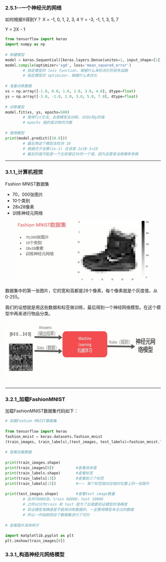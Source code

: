 

### 2.5.1--一个神经元的网络

如何根据X得到Y？
X = -1, 0, 1, 2, 3, 4
Y = -3, -1, 1, 3, 5, 7

Y = 2X - 1

``` python {.line-numbers}
from tensorflow import keras
import numpy as np

# 构建模型
model = keras.Sequential([keras.layers.Dense(unites=1, input_shape=[1])])
model.compile(optimizer='sgd', loss='mean_squared_error')
        # 指定模型的 loss function，根据什么来检测它的损失函数
        # 指定模型的 optimizer，根据什么来优化

# 准备训练数据
xs = np.array([-1.0, 0.0, 1.0, 2.0, 3.0, 4.0], dtype=float)
ys = np.array([-3.0, -1.0, 1.0, 3.0, 5.0, 7.0], dtype=float)

# 训练模型
model.fit(xs, ys, epochs=500)
        # 使用fit方法，去使模型去训练，对应x和y的值
        # epochs 指的是训练的次数

# 使用模型
print(model.predict([10.0]))
        # 最后用这个模型去检测 10 
        # 根据式子去算(2x-1) 应该是 2x10-1=19
        # 最后的值可能是一个比较接近19的一个值，因为这里是当做概率来做

```

***

### 3.1.1_计算机视觉

Fsshion MNIST数据集

- 70，000张图片
- 10个类别
- 28x28像素
- 训练神经元网络


<div align = center>
<img src = 'images/2022-03-12-18-10-01.png' height = 200>
</div>

数据集中的第一张图片，它的宽和高都是28个像素，每个像素就是个灰度值，从0-255。

我们的设想就是用这些数据和标签做训练，最后得到一个神经网络模型。在这个模型中再来进行物品分类。



<div align = center>
<img src = 'images/2022-03-12-18-12-49.png' height = 200>
</div>

---

### 3.2.1_加载FashionMNIST

加载FashionMNIST数据集代码如下：

```python {.line-numbers}
# 加载Fashion MNIST数据集

from tensorflow import keras
fashion_mnist = keras.datasets.fashion_mnist
(train_images, train_labels),(test_images, test_labels)=fashion_mnist.load_data()

# 查看加载数据

print(train_images.shape)
print(train_images[0])          #查看具体值
print(train_labels.shape)       #查看标签
print(train_labels[:3])         #查看前三个标签
print(train_labels[:5])         #~~~ 每个标签就对应相对位置上的一张图片

print(test_images.shape)        #查看test image数量
        # 总共70000张，train 60000，test 10000
        # 之所以分为train 和 test 是为了后面要验证模型的准确度
        # 验证模型准确度是不能用训练数据的，一定要用模型未见过的数据
        # 所以一开始就把这个数据集进行了切分

# 查看图片具体样子

import matplotlib.pyplot as plt
plt.imshow(train_images[0])

```

### 3.3.1_构造神经元网络模型



